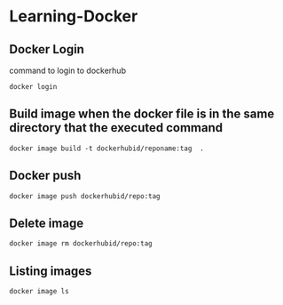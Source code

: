 # Learning-Docker

## Docker Login

command to login to dockerhub

`docker login`

## Build image when the docker file is in the same directory that the executed command

`docker image build -t dockerhubid/reponame:tag  .`


## Docker push

`docker image push dockerhubid/repo:tag`


## Delete image

`docker image rm dockerhubid/repo:tag`


## Listing images


`docker image ls`
